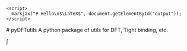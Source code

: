 <html>
  <head>
    <script type="text/javascript" src="https://codeassign.github.io/markjax/dist/markjax.min.js"></script>
  </head>

  <body>
    <div id="output"></div>

    <script>
      markjax("# Hello\n$\LaTeX$", document.getElementById("output"));
    </script>
  </body>
</html>
# pyDFTutils
A python package of utils for DFT, Tight binding, etc. 

$\int$

